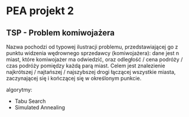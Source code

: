 # PEA projekt 2

## TSP - Problem komiwojażera

Nazwa pochodzi od typowej ilustracji problemu, przedstawiającej go z punktu widzenia wędrownego sprzedawcy (komiwojażera): dane jest n miast, które komiwojażer ma odwiedzić, oraz odległość / cena podróży / czas podróży pomiędzy każdą parą miast. Celem jest znalezienie najkrótszej / najtańszej / najszybszej drogi łączącej wszystkie miasta, zaczynającej się i kończącej się w określonym punkcie.

algorytmy:
+ Tabu Search
+ Simulated Annealing